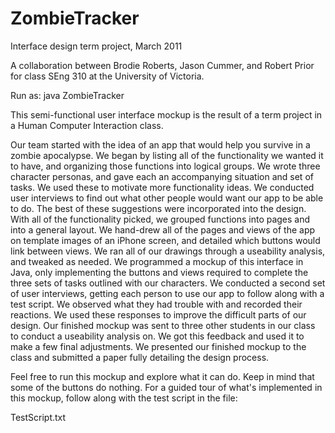 # ZombieTracker
Interface design term project, March 2011

A collaboration between Brodie Roberts, Jason Cummer, and Robert Prior for class SEng 310 at the University of Victoria.

Run as:   java ZombieTracker


This semi-functional user interface mockup is the result of a term project in a Human Computer Interaction class.

Our team started with the idea of an app that would help you survive in a zombie apocalypse.
We began by listing all of the functionality we wanted it to have, and organizing those functions into logical groups.
We wrote three character personas, and gave each an accompanying situation and set of tasks. We used these to motivate more functionality ideas.
We conducted user interviews to find out what other people would want our app to be able to do. The best of these suggestions were incorporated into the design.
With all of the functionality picked, we grouped functions into pages and into a general layout.
We hand-drew all of the pages and views of the app on template images of an iPhone screen, and detailed which buttons would link between views.
We ran all of our drawings through a useability analysis, and tweaked as needed.
We programmed a mockup of this interface in Java, only implementing the buttons and views required to complete the three sets of tasks outlined with our characters.
We conducted a second set of user interviews, getting each person to use our app to follow along with a test script. We observed what they had trouble with and recorded their reactions. We used these responses to improve the difficult parts of our design.
Our finished mockup was sent to three other students in our class to conduct a useability analysis on. We got this feedback and used it to make a few final adjustments.
We presented our finished mockup to the class and submitted a paper fully detailing the design process.


Feel free to run this mockup and explore what it can do. Keep in mind that some of the buttons do nothing.
For a guided tour of what's implemented in this mockup, follow along with the test script in the file:

TestScript.txt

